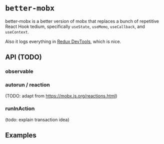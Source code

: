 # `better-mobx`

better-mobx is a better version of mobx that replaces a bunch of repetitive React Hook tedium, specifically `useState`, `useMemo`, `useCallback`, and `useContext`.

Also it logs everything in [Redux DevTools](https://chrome.google.com/webstore/detail/redux-devtools/lmhkpmbekcpmknklioeibfkpmmfibljd?hl=en), which is nice.

## API (TODO)

### observable

### autorun / reaction

(TODO: adapt from https://mobx.js.org/reactions.html)

### runInAction

(todo: explain transaction idea)


## Examples

